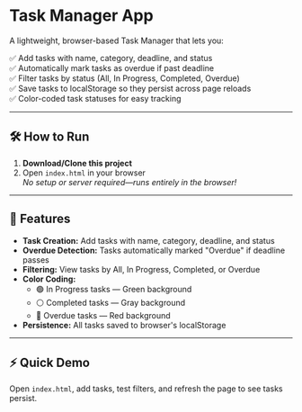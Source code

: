 # Task Manager App

A lightweight, browser-based Task Manager that lets you:

✅ Add tasks with name, category, deadline, and status  
✅ Automatically mark tasks as overdue if past deadline  
✅ Filter tasks by status (All, In Progress, Completed, Overdue)  
✅ Save tasks to localStorage so they persist across page reloads  
✅ Color-coded task statuses for easy tracking  

---

## 🛠 How to Run

1. **Download/Clone this project**
2. Open `index.html` in your browser  
   _No setup or server required—runs entirely in the browser!_  

---

## 🎨 Features

- **Task Creation:** Add tasks with name, category, deadline, and status  
- **Overdue Detection:** Tasks automatically marked "Overdue" if deadline passes  
- **Filtering:** View tasks by All, In Progress, Completed, or Overdue  
- **Color Coding:**  
  - 🟢 In Progress tasks — Green background  
  - ⚪ Completed tasks — Gray background  
  - 🔴 Overdue tasks — Red background  
- **Persistence:** All tasks saved to browser's localStorage  

---

## ⚡ Quick Demo

Open `index.html`, add tasks, test filters, and refresh the page to see tasks persist.
